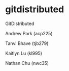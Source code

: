 # gitdistributed
GitDistributed

Andrew Park (acp225)

Tanvi Bhave (tjb279)

Kaitlyn Lu (kl995)

Nathan Chu (nwc35) 